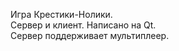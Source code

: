 Игра Крестики-Нолики.<br>
Сервер и клиент. Написано на Qt.<br>
Сервер поддерживает мультиплеер.<br>
